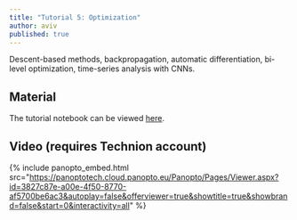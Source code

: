 ```yaml
---
title: "Tutorial 5: Optimization"
author: aviv
published: true
---
```


Descent-based methods, backpropagation, automatic differentiation, bi-level
optimization, time-series analysis with CNNs.

## Material

The tutorial notebook can be viewed
[here](https://nbviewer.org/github/vistalab-technion/cs236781-tutorials/blob/master/t05%20-%20automatic%20differentiation/tut05-AutoDiff.ipynb?flush_cache=true).

## Video (requires Technion account)

{% include panopto_embed.html src="https://panoptotech.cloud.panopto.eu/Panopto/Pages/Viewer.aspx?id=3827c87e-a00e-4f50-8770-af5700be6ac3&autoplay=false&offerviewer=true&showtitle=true&showbrand=false&start=0&interactivity=all" %}
